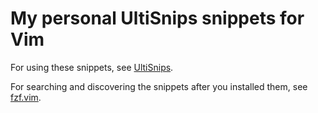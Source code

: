 # My personal UltiSnips snippets for Vim

For using these snippets, see [UltiSnips](https://github.com/SirVer/ultisnips).

For searching and discovering the snippets after you installed them, see [fzf.vim](https://github.com/junegunn/fzf.vim).

